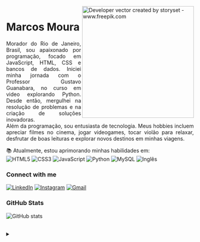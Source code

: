 <img align="right" alt="Developer vector created by storyset - www.freepik.com" height="300" src="https://user-images.githubusercontent.com/106109166/189761005-b99671d2-dc3c-4442-9c8b-a86460cca1ca.jpg">

<h1>
<!--     <a href="https://MarcosMMG.github.io/">
     <img align="center" alt="Logo Marcos Moura" width="36px" src="LOGO MARCOS MOURA FAZER "></a> -->
    <span>Marcos Moura</span>
</h1>

<p align="justify">Morador do Rio de Janeiro, Brasil, sou apaixonado por programação, focado em JavaScript, HTML, CSS e bancos de dados. Iniciei minha jornada com o Professor Gustavo Guanabara, no curso em video explorando Python. Desde então, mergulhei na resolução de problemas e na criação de soluções inovadoras. 

<br>
Além da programação, sou entusiasta de tecnologia. Meus hobbies incluem apreciar filmes no cinema, jogar videogames, tocar violão para relaxar, desfrutar de boas leituras e explorar novos destinos em minhas viagens.


📚 Atualmente, estou aprimorando minhas habilidades em: <br>
![HTML5](https://img.shields.io/badge/HTML5-000?style=for-the-badge&logo=html5)
![CSS3](https://img.shields.io/badge/CSS3-000?style=for-the-badge&logo=css3&logoColor=264CE4)
![JavaScript](https://img.shields.io/badge/JavaScript-000?style=for-the-badge&logo=javascript)
![Python](https://img.shields.io/badge/Python-000?style=for-the-badge&logo=python)
![MySQL](https://img.shields.io/badge/MySQL-000?style=for-the-badge&logo=mysql&logoColor=005C84)
![Inglês](https://img.shields.io/badge/Inglês-000?style=for-the-badge&logo=english&logoColor=white)




<h3 align="left">Connect with me</h3>


[![LinkedIn](https://img.shields.io/badge/LinkedIn-000?style=for-the-badge&logo=linkedin&logoColor=0E76A8)](https://www.linkedin.com/in/marcosmouraguedes/)
[![Instagram](https://img.shields.io/badge/Instagram-000?style=for-the-badge&logo=instagram)](https://www.instagram.com/marcosmoura.dev/)
[![Gmail](https://img.shields.io/badge/-Gmail-000?style=for-the-badge&logo=gmail&logoColor=c71610)](mailto:marcosguedes.mmg@gmail.com)


<h3 align="left">GitHub Stats</h3>

![GitHub stats](https://github-readme-stats-git-masterrstaa-rickstaa.vercel.app/api?username=elidianaandrade&hide_title=true&show_icons=true&include_all_commits=false&count_private=true&line_height=25&hide=issues&bg_color=000&title_color=FF00F6&text_color=FFF&border_radius=3&border_color=36123c&icon_color=FF00F6&theme=jolly)
<br>
<!--[![Most Used Languages](https://github-readme-stats-git-masterrstaa-rickstaa.vercel.app/api/top-langs/?username=elidianaandrade&line_height=10&card_width=290&layout=compact&hide_title=false&count_private=true&langs_count=4&show_icons=true&title_color=FF00F6&hide=html,css&bg_color=000&text_color=8B8B8B&border_radius=3&border_color=561760&count_private=true)](https://github.com/elidianaandrade/github-readme-stats)-->
<br>


<details align="left">
  <summary></summary> 
 
  - Badges by <a href="https://shields.io/">shields.io</a><br>
  - GitHub Stats by <a href="https://github.com/anuraghazra/github-readme-stats">anuraghazra</a>
  - Developer vector created by<a href="https://www.freepik.com/vectors/developer">storyset - www.freepik.com</a> (edited by author)
 
  <div align="right">Made with 💜 by <a href="https://github.com/elidianaandrade">EA</a>.</div>

</details>
